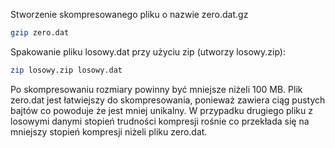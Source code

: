 Stworzenie skompresowanego pliku o nazwie zero.dat.gz

```bash 
gzip zero.dat
```

Spakowanie pliku losowy.dat przy użyciu zip (utworzy losowy.zip): 

```bash 
zip losowy.zip losowy.dat
```

Po skompresowaniu rozmiary powinny być mniejsze niżeli 100 MB. Plik zero.dat jest łatwiejszy do skompresowania, ponieważ zawiera ciąg pustych bajtów co powoduje że jest mniej unikalny. W przypadku drugiego pliku z losowymi danymi stopień trudności kompresji rośnie co przekłada się na mniejszy stopień kompresji niżeli pliku zero.dat.